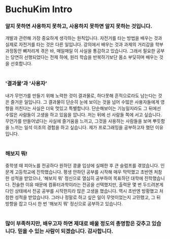 # BuchuKim Intro

### 알지 못하면 사용하지 못하고, 사용하지 못하면 알지 못하는 것입니다.

개발과 관련해 가장 중요하게 생각하는 원칙입니다. 자전거를 타는 방법을 배우는 것과 실제로 자전거를 타는 것은 다른 일입니다. 강의에서 배우는 것과 과제의 거리감을 학부 과정동안 뼈저리게 겪은 바, 매일매일 이 사실을 통감하고 있습니다. 그래서 필요한 공부는 당연히 선행되었다는 전제 하에, 원리 학습을 반복하기보단 몸소 부딪히며 배우는 것을 선호합니다.  
<br />

### '결과물'과 '사용자'

내가 무언가를 만들기 위해 노력한 것이 결과물로, 하다못해 흔적으로라도 남는다는 것은 즐거운 일입니다. 그 결과물이 단순히 눈에 보이는 것을 넘어 수많은 사용자들에게 영향을 끼친다는 사실은 더욱 멋있고 특별합니다. 단순해보이는 기능일지라도 그 뒤에선 수많은 사람들이 고생을 하고 있음을 압니다. 저는 뒤에 선 사람들 쪽에 서고 싶습니다. 무언가를 만들어냈다는 사실에 즐거움을 느끼고, 그것을 사용하는 사람들을 보며 뿌듯함을 느끼는 일석 이조의 경험을 하고 싶습니다. 제가 프로그래밍을 공부하고자 했던 이유입니다.  
<br />

### 해보지 뭐!

중학생 때 피아노를 전공하다 원하던 콩쿨 입상에 실패한 후 큰 슬럼프를 겪었습니다. 인문계 고등학교에 진학했습니다. 평생 안하던 공부를 시작해 매우 막막했고 초반엔 처참한 성적을 받았으나, '해보지 뭐' 정신으로 열심히 공부하여 목표하던 대학에 진학했습니다. 전술한 이유 때문에 컴퓨터과학이라는 전공을 선택했지만, 출력문 몇 번 두드려본게 다인 상태에서 전공 공부를 시작한지라 많은 고생을 했습니다. 역시 초반엔 방황했고 처참한 성적을 받았습니다. 그러나 정말로 하고 싶은 일이 무엇이었는지 고민했고, 그 뒤 방향을 잡고 다시 한 번 '해보지 뭐' 정신으로 공부하고 있습니다.  
<br />

### 많이 부족하지만, 배우고자 하면 제대로 배울 정도의 총명함은 갖추고 있습니다. 믿을 수 있는 사람이 되겠습니다. 감사합니다.
